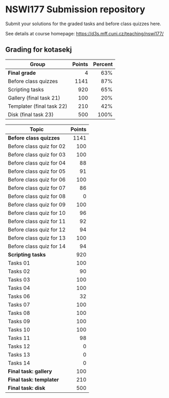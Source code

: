 # NSWI177 Submission repository

Submit your solutions for the graded tasks and before class quizzes here.

See details at course homepage: <https://d3s.mff.cuni.cz/teaching/nswi177/>

## Grading for kotasekj

| Group                                            | Points | Percent |
|--------------------------------------------------|-------:|--------:|
| **Final grade**                                  |      4 |     63% |
| Before class quizzes                             |   1141 |     87% |
| Scripting tasks                                  |    920 |     65% |
| Gallery (final task 21)                          |    100 |     20% |
| Templater (final task 22)                        |    210 |     42% |
| Disk (final task 23)                             |    500 |    100% |

| Topic                                            | Points |
|--------------------------------------------------|-------:|
| **Before class quizzes**                         |   1141 |
| Before class quiz for 02                         |    100 |
| Before class quiz for 03                         |    100 |
| Before class quiz for 04                         |     88 |
| Before class quiz for 05                         |     91 |
| Before class quiz for 06                         |    100 |
| Before class quiz for 07                         |     86 |
| Before class quiz for 08                         |      0 |
| Before class quiz for 09                         |    100 |
| Before class quiz for 10                         |     96 |
| Before class quiz for 11                         |     92 |
| Before class quiz for 12                         |     94 |
| Before class quiz for 13                         |    100 |
| Before class quiz for 14                         |     94 |
| **Scripting tasks**                              |    920 |
| Tasks 01                                         |    100 |
| Tasks 02                                         |     90 |
| Tasks 03                                         |    100 |
| Tasks 04                                         |    100 |
| Tasks 06                                         |     32 |
| Tasks 07                                         |    100 |
| Tasks 08                                         |    100 |
| Tasks 09                                         |    100 |
| Tasks 10                                         |    100 |
| Tasks 11                                         |     98 |
| Tasks 12                                         |      0 |
| Tasks 13                                         |      0 |
| Tasks 14                                         |      0 |
| **Final task: gallery**                          |    100 |
| **Final task: templater**                        |    210 |
| **Final task: disk**                             |    500 |

